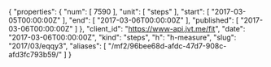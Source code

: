 {
  "properties": {
    "num": [
      7590
    ],
    "unit": [
      "steps"
    ],
    "start": [
      "2017-03-05T00:00:00Z"
    ],
    "end": [
      "2017-03-06T00:00:00Z"
    ],
    "published": [
      "2017-03-06T00:00:00Z"
    ]
  },
  "client_id": "https://www-api.jvt.me/fit",
  "date": "2017-03-06T00:00:00Z",
  "kind": "steps",
  "h": "h-measure",
  "slug": "2017/03/eqqy3",
  "aliases": [
    "/mf2/96bee68d-afdc-47d7-908c-afd3fc793b59/"
  ]
}
